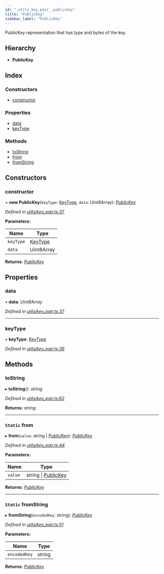 ```yaml
---
id: "_utils_key_pair_.publickey"
title: "PublicKey"
sidebar_label: "PublicKey"
---
```


PublicKey representation that has type and bytes of the key.

## Hierarchy

* **PublicKey**

## Index

### Constructors

* [constructor](_utils_key_pair_.publickey.md#constructor)

### Properties

* [data](_utils_key_pair_.publickey.md#data)
* [keyType](_utils_key_pair_.publickey.md#keytype)

### Methods

* [toString](_utils_key_pair_.publickey.md#tostring)
* [from](_utils_key_pair_.publickey.md#static-from)
* [fromString](_utils_key_pair_.publickey.md#static-fromstring)

## Constructors

###  constructor

\+ **new PublicKey**(`keyType`: [KeyType](../enums/_utils_key_pair_.keytype.md), `data`: Uint8Array): *[PublicKey](_utils_key_pair_.publickey.md)*

*Defined in [utils/key_pair.ts:37](https://github.com/nearprotocol/nearlib/blob/cbaa79a/src.ts/utils/key_pair.ts#L37)*

**Parameters:**

Name | Type |
------ | ------ |
`keyType` | [KeyType](../enums/_utils_key_pair_.keytype.md) |
`data` | Uint8Array |

**Returns:** *[PublicKey](_utils_key_pair_.publickey.md)*

## Properties

###  data

• **data**: *Uint8Array*

*Defined in [utils/key_pair.ts:37](https://github.com/nearprotocol/nearlib/blob/cbaa79a/src.ts/utils/key_pair.ts#L37)*

___

###  keyType

• **keyType**: *[KeyType](../enums/_utils_key_pair_.keytype.md)*

*Defined in [utils/key_pair.ts:36](https://github.com/nearprotocol/nearlib/blob/cbaa79a/src.ts/utils/key_pair.ts#L36)*

## Methods

###  toString

▸ **toString**(): *string*

*Defined in [utils/key_pair.ts:62](https://github.com/nearprotocol/nearlib/blob/cbaa79a/src.ts/utils/key_pair.ts#L62)*

**Returns:** *string*

___

### `Static` from

▸ **from**(`value`: string | [PublicKey](_utils_key_pair_.publickey.md)): *[PublicKey](_utils_key_pair_.publickey.md)*

*Defined in [utils/key_pair.ts:44](https://github.com/nearprotocol/nearlib/blob/cbaa79a/src.ts/utils/key_pair.ts#L44)*

**Parameters:**

Name | Type |
------ | ------ |
`value` | string &#124; [PublicKey](_utils_key_pair_.publickey.md) |

**Returns:** *[PublicKey](_utils_key_pair_.publickey.md)*

___

### `Static` fromString

▸ **fromString**(`encodedKey`: string): *[PublicKey](_utils_key_pair_.publickey.md)*

*Defined in [utils/key_pair.ts:51](https://github.com/nearprotocol/nearlib/blob/cbaa79a/src.ts/utils/key_pair.ts#L51)*

**Parameters:**

Name | Type |
------ | ------ |
`encodedKey` | string |

**Returns:** *[PublicKey](_utils_key_pair_.publickey.md)*
